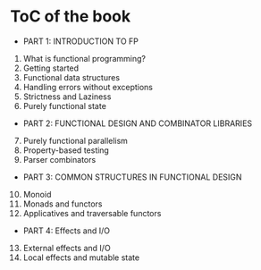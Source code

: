 # ToC of the book
* PART 1: INTRODUCTION TO FP
1. What is functional programming?
2. Getting started
3. Functional data structures
4. Handling errors without exceptions
5. Strictness and Laziness
6. Purely functional state
* PART 2: FUNCTIONAL DESIGN AND COMBINATOR LIBRARIES
7. Purely functional parallelism
8. Property-based testing
9. Parser combinators
* PART 3: COMMON STRUCTURES IN FUNCTIONAL DESIGN
10. Monoid
11. Monads and functors
12. Applicatives and traversable functors
* PART 4: Effects and I/O
13. External effects and I/O
14. Local effects and mutable state
